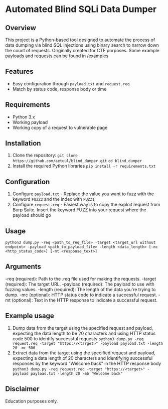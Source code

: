 # Automated Blind SQLi Data Dumper
## Overview
This project is a Python-based tool designed to automate the process of data dumping via blind SQL injections using binary search to narrow down the count of requests. Originally created for CTF purposes.
Some example payloads and requests can be found in /examples
## Features
- Easy configuration through `payload.txt` and `request.req`
- Match by status code, response body or time
## Requirements
- Python 3.x
- Working payload
- Working copy of a request to vulnerable page
## Installation
1. Clone the repository:
`git clone https://github.com/aetuul/blind_dumper.git`
`cd blind_dumper`
2. Install the required Python libraries
`pip install -r requirements.txt`
## Configuration
1. Configure `payload.txt` - Replace the value you want to fuzz with the keyword `FUZZ2` and the index with `FUZZ1`
2. Configure `request.req` - Easiest way is to copy the exploit request from Burp Suite. Insert the keyword FUZZ into your request where the payload should go
## Usage
`python3 dump.py -req <path_to_req_file> -target <target_url without endpoint> -payload <path_to_payload_file> -length <data_length> [-mc <http_status_code>] [-mt <response_text>]`
## Arguments
-req (required): Path to the .req file used for making the requests.
-target (required): The target URL.
-payload (required): The payload to use with fuzzing values.
-length (required): The length of the data you're trying to dump.
-mc (optional): HTTP status code to indicate a successful request.
-mt (optional): Text in the HTTP response to indicate a successful request.
## Example usage
1. Dump data from the target using the specified request and payload, expecting the data length to be 20 characters and using HTTP status code 500 to identify successful requests
`python3 dump.py -req request.req -target "https://<target>" -payload payload.txt -length 20 -mc 500`
2. Extract data from the target using the specified request and payload, expecting a data length of 20 characters and identifying successful responses by the keyword "Welcome back" in the HTTP response body
`python3 dump.py -req request.req -target "https://<target>" -payload payload.txt -length 20 -mb "Welcome back"`
## Disclaimer
Education purposes only.
